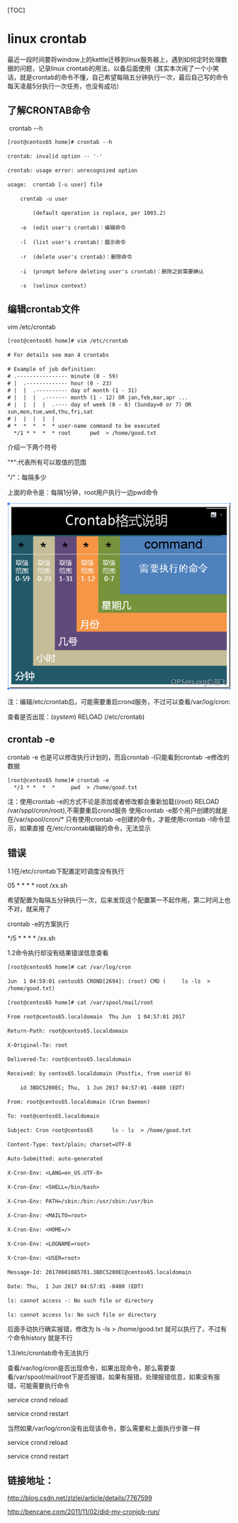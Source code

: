 [TOC]

# linux  crontab

​	最近一段时间要将window上的kettle迁移到linux服务器上，遇到如何定时处理数据的问题，记录linux crontab的用法，以备后面使用（其实本次闹了一个小笑话，就是crontab的命令不懂，自己希望每隔五分钟执行一次，最后自己写的命令每天凌晨5分执行一次任务，也没有成功） 



## 了解CRONTAB命令 

​	crontab --h

```
[root@centos65 home]# crontab --h

crontab: invalid option -- '-'

crontab: usage error: unrecognized option

usage:	crontab [-u user] file

	crontab -u user

		(default operation is replace, per 1003.2)

	-e	(edit user's crontab)：编辑命令

	-l	(list user's crontab)：展示命令

	-r	(delete user's crontab)：删除命令

	-i	(prompt before deleting user's crontab)：删除之前需要确认

	-s	(selinux context)

```



## 编辑crontab文件

vim /etc/crontab 

```
[root@centos65 home]# vim /etc/crontab

# For details see man 4 crontabs

# Example of job definition:
# .---------------- minute (0 - 59)
# |  .------------- hour (0 - 23)
# |  |  .---------- day of month (1 - 31)
# |  |  |  .------- month (1 - 12) OR jan,feb,mar,apr ...
# |  |  |  |  .---- day of week (0 - 6) (Sunday=0 or 7) OR sun,mon,tue,wed,thu,fri,sat
# |  |  |  |  |
# *  *  *  *  * user-name command to be executed
  */1 * *  *  * root      pwd  > /home/good.txt
```

介绍一下两个符号

"*":代表所有可以取值的范围

"/"：每隔多少

上面的命令是：每隔1分钟，root用户执行一边pwd命令

![_](../img_src/0-20180726-5-linux.png)

注：编辑/etc/crontab后，可能需要重启crond服务，不过可以查看/var/log/cron:

查看是否出现：(*system*) RELOAD (/etc/crontab)



## crontab -e

crontab -e 也是可以修改执行计划的，而且crontab -l只能看到crontab -e修改的数据

```
[root@centos65 home]# crontab -e
  */1 * *  *  *     pwd  > /home/good.txt
```

注：使用crontab -e的方式不论是添加或者修改都会重新加载((root) RELOAD /var/sppl/cron/root),不需要重启crond服务
    使用crontab -e那个用户创建的就是在/var/spool/cron/*
    只有使用crontab -e创建的命令，才能使用crontab -l命令显示，如果直接
在/etc/crontab编辑的命令，无法显示



## 错误

1.1在/etc/crontab下配置定时调度没有执行

05 * * * * root /xx.sh

希望配置为每隔五分钟执行一次，后来发现这个配置第一不起作用，第二时间上也不对，就采用了

crontab -e的方案执行

*/5 * * * * /xx.sh

1.2命令执行却没有结果错误信息查看

```
[root@centos65 home]# cat /var/log/cron

Jun  1 04:59:01 centos65 CROND[2694]: (root) CMD (     ls -ls  > /home/good.txt)

[root@centos65 home]# cat /var/spool/mail/root 

From root@centos65.localdomain  Thu Jun  1 04:57:01 2017

Return-Path: root@centos65.localdomain

X-Original-To: root

Delivered-To: root@centos65.localdomain

Received: by centos65.localdomain (Postfix, from userid 0)

	id 3BDC5200EC; Thu,  1 Jun 2017 04:57:01 -0400 (EDT)

From: root@centos65.localdomain (Cron Daemon)

To: root@centos65.localdomain

Subject: Cron root@centos65      ls - ls  > /home/good.txt

Content-Type: text/plain; charset=UTF-8

Auto-Submitted: auto-generated

X-Cron-Env: <LANG=en_US.UTF-8>

X-Cron-Env: <SHELL=/bin/bash>

X-Cron-Env: PATH=/sbin:/bin:/usr/sbin:/usr/bin

X-Cron-Env: <MAILTO=root>

X-Cron-Env: <HOME=/>

X-Cron-Env: <LOGNAME=root>

X-Cron-Env: <USER=root>

Message-Id: 20170601085701.3BDC5200EC@centos65.localdomain

Date: Thu,  1 Jun 2017 04:57:01 -0400 (EDT)

ls: cannot access -: No such file or directory

ls: cannot access ls: No such file or directory

```

后面手动执行确实报错，修改为 ls -ls > /home/good.txt 就可以执行了，不过有个命令history 就是不行



1.3/etc/crontab命令无法执行

查看/var/log/cron是否出现命令，如果出现命令，那么需要查看/var/spool/mail/root下是否报错，如果有报错，处理报错信息，如果没有报错，可能需要执行命令

service crond reload

service crond restart

当然如果/var/log/cron没有出现该命令，那么需要和上面执行步骤一样

service crond reload

service crond restart

## 链接地址：

<http://blog.csdn.net/zlzlei/article/details/7767599>

http://bencane.com/2011/11/02/did-my-cronjob-run/